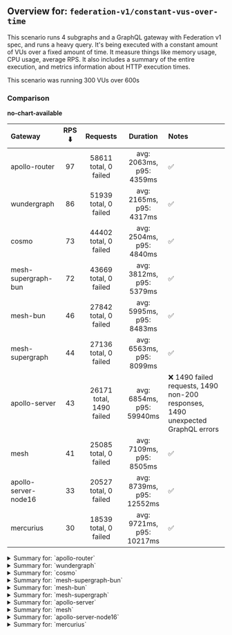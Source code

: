 ## Overview for: `federation-v1/constant-vus-over-time`


This scenario runs 4 subgraphs and a GraphQL gateway with Federation v1 spec, and runs a heavy query. It's being executed with a constant amount of VUs over a fixed amount of time. It measure things like memory usage, CPU usage, average RPS. It also includes a summary of the entire execution, and metrics information about HTTP execution times.


This scenario was running 300 VUs over 600s


### Comparison


**no-chart-available**


| Gateway              | RPS ⬇️ |         Requests         |         Duration          | Notes                                                                          |
| :------------------- | :----: | :----------------------: | :-----------------------: | :----------------------------------------------------------------------------- |
| apollo-router        |   97   |  58611 total, 0 failed   | avg: 2063ms, p95: 4359ms  | ✅                                                                              |
| wundergraph          |   86   |  51939 total, 0 failed   | avg: 2165ms, p95: 4317ms  | ✅                                                                              |
| cosmo                |   73   |  44402 total, 0 failed   | avg: 2504ms, p95: 4840ms  | ✅                                                                              |
| mesh-supergraph-bun  |   72   |  43669 total, 0 failed   | avg: 3812ms, p95: 5379ms  | ✅                                                                              |
| mesh-bun             |   46   |  27842 total, 0 failed   | avg: 5995ms, p95: 8483ms  | ✅                                                                              |
| mesh-supergraph      |   44   |  27136 total, 0 failed   | avg: 6563ms, p95: 8099ms  | ✅                                                                              |
| apollo-server        |   43   | 26171 total, 1490 failed | avg: 6854ms, p95: 59940ms | ❌ 1490 failed requests, 1490 non-200 responses, 1490 unexpected GraphQL errors |
| mesh                 |   41   |  25085 total, 0 failed   | avg: 7109ms, p95: 8505ms  | ✅                                                                              |
| apollo-server-node16 |   33   |  20527 total, 0 failed   | avg: 8739ms, p95: 12552ms | ✅                                                                              |
| mercurius            |   30   |  18539 total, 0 failed   | avg: 9721ms, p95: 10217ms | ✅                                                                              |



<details>
  <summary>Summary for: `apollo-router`</summary>

  **K6 Output**




```
     ✓ response code was 200
     ✓ no graphql errors
     ✓ valid response structure

     checks.........................: 100.00% ✓ 175833    ✗ 0    
     data_received..................: 5.1 GB  8.5 MB/s
     data_sent......................: 70 MB   116 kB/s
     http_req_blocked...............: avg=5.49ms   min=1µs     med=3.6µs   max=5.32s  p(90)=5.2µs   p(95)=6µs     
     http_req_connecting............: avg=4.59ms   min=0s      med=0s      max=3.98s  p(90)=0s      p(95)=0s      
     http_req_duration..............: avg=2.06s    min=18.57ms med=1.9s    max=10.35s p(90)=3.75s   p(95)=4.35s   
       { expected_response:true }...: avg=2.06s    min=18.57ms med=1.9s    max=10.35s p(90)=3.75s   p(95)=4.35s   
     http_req_failed................: 0.00%   ✓ 0         ✗ 58611
     http_req_receiving.............: avg=645.71ms min=27.7µs  med=91.8µs  max=9.71s  p(90)=2.46s   p(95)=3.32s   
     http_req_sending...............: avg=62.46ms  min=5.5µs   med=19.09µs max=5.25s  p(90)=15.42ms p(95)=307.91ms
     http_req_tls_handshaking.......: avg=0s       min=0s      med=0s      max=0s     p(90)=0s      p(95)=0s      
     http_req_waiting...............: avg=1.35s    min=14.44ms med=1.3s    max=4.61s  p(90)=2.28s   p(95)=2.5s    
     http_reqs......................: 58611   97.447194/s
     iteration_duration.............: avg=3.06s    min=26.53ms med=2.72s   max=15.62s p(90)=5.71s   p(95)=6.7s    
     iterations.....................: 58611   97.447194/s
     vus............................: 130     min=130     max=300
     vus_max........................: 300     min=300     max=300
```


**Performance Overview**


**no-image-available**


**Subgraphs Overview**


**no-image-available**


**HTTP Overview**


**no-image-available**


  </details>

<details>
  <summary>Summary for: `wundergraph`</summary>

  **K6 Output**




```
     ✓ response code was 200
     ✓ no graphql errors
     ✓ valid response structure

     checks.........................: 100.00% ✓ 155817    ✗ 0    
     data_received..................: 4.6 GB  7.6 MB/s
     data_sent......................: 62 MB   103 kB/s
     http_req_blocked...............: avg=6.47ms   min=1.2µs   med=4.7µs   max=5.43s  p(90)=7µs    p(95)=8.4µs  
     http_req_connecting............: avg=5.08ms   min=0s      med=0s      max=4.62s  p(90)=0s     p(95)=0s     
     http_req_duration..............: avg=2.16s    min=16.3ms  med=2.04s   max=11.62s p(90)=3.69s  p(95)=4.31s  
       { expected_response:true }...: avg=2.16s    min=16.3ms  med=2.04s   max=11.62s p(90)=3.69s  p(95)=4.31s  
     http_req_failed................: 0.00%   ✓ 0         ✗ 51939
     http_req_receiving.............: avg=567.53ms min=36.4µs  med=121.7µs max=8.17s  p(90)=2.31s  p(95)=3.06s  
     http_req_sending...............: avg=51.27ms  min=5.9µs   med=23.8µs  max=7.99s  p(90)=9.33ms p(95)=53.94ms
     http_req_tls_handshaking.......: avg=0s       min=0s      med=0s      max=0s     p(90)=0s     p(95)=0s     
     http_req_waiting...............: avg=1.54s    min=16.1ms  med=1.54s   max=6.01s  p(90)=2.51s  p(95)=2.77s  
     http_reqs......................: 51939   86.354047/s
     iteration_duration.............: avg=3.45s    min=24.98ms med=3.17s   max=15.56s p(90)=6.16s  p(95)=7.19s  
     iterations.....................: 51939   86.354047/s
     vus............................: 103     min=103     max=300
     vus_max........................: 300     min=300     max=300
```


**Performance Overview**


**no-image-available**


**Subgraphs Overview**


**no-image-available**


**HTTP Overview**


**no-image-available**


  </details>

<details>
  <summary>Summary for: `cosmo`</summary>

  **K6 Output**




```
     ✓ response code was 200
     ✓ no graphql errors
     ✓ valid response structure

     checks.........................: 100.00% ✓ 133206    ✗ 0    
     data_received..................: 3.9 GB  6.5 MB/s
     data_sent......................: 53 MB   88 kB/s
     http_req_blocked...............: avg=6.1ms   min=1.6µs   med=3.7µs  max=5.21s  p(90)=5.8µs  p(95)=7.1µs  
     http_req_connecting............: avg=5.36ms  min=0s      med=0s     max=5.21s  p(90)=0s     p(95)=0s     
     http_req_duration..............: avg=2.5s    min=28.07ms med=2.3s   max=10.61s p(90)=4.26s  p(95)=4.84s  
       { expected_response:true }...: avg=2.5s    min=28.07ms med=2.3s   max=10.61s p(90)=4.26s  p(95)=4.84s  
     http_req_failed................: 0.00%   ✓ 0         ✗ 44402
     http_req_receiving.............: avg=747ms   min=35µs    med=114µs  max=7.48s  p(90)=2.81s  p(95)=3.48s  
     http_req_sending...............: avg=44.37ms min=6.8µs   med=19.5µs max=6.35s  p(90)=3.55ms p(95)=36.45ms
     http_req_tls_handshaking.......: avg=0s      min=0s      med=0s     max=0s     p(90)=0s     p(95)=0s     
     http_req_waiting...............: avg=1.71s   min=24.18ms med=1.69s  max=6.13s  p(90)=2.65s  p(95)=2.98s  
     http_reqs......................: 44402   73.791046/s
     iteration_duration.............: avg=4.05s   min=44.13ms med=3.87s  max=18.26s p(90)=6.99s  p(95)=8.1s   
     iterations.....................: 44402   73.791046/s
     vus............................: 25      min=25      max=300
     vus_max........................: 300     min=300     max=300
```


**Performance Overview**


**no-image-available**


**Subgraphs Overview**


**no-image-available**


**HTTP Overview**


**no-image-available**


  </details>

<details>
  <summary>Summary for: `mesh-supergraph-bun`</summary>

  **K6 Output**




```
     ✓ response code was 200
     ✓ no graphql errors
     ✓ valid response structure

     checks.........................: 100.00% ✓ 131007    ✗ 0    
     data_received..................: 3.8 GB  6.4 MB/s
     data_sent......................: 52 MB   86 kB/s
     http_req_blocked...............: avg=464.43µs min=1.4µs    med=3.4µs  max=1.39s   p(90)=5.2µs    p(95)=6.2µs   
     http_req_connecting............: avg=191.06µs min=0s       med=0s     max=41.15ms p(90)=0s       p(95)=0s      
     http_req_duration..............: avg=3.81s    min=720.27ms med=4.03s  max=8.13s   p(90)=5.1s     p(95)=5.37s   
       { expected_response:true }...: avg=3.81s    min=720.27ms med=4.03s  max=8.13s   p(90)=5.1s     p(95)=5.37s   
     http_req_failed................: 0.00%   ✓ 0         ✗ 43669
     http_req_receiving.............: avg=124.19ms min=42.1µs   med=94.9µs max=3.35s   p(90)=518.56ms p(95)=796.74ms
     http_req_sending...............: avg=15.91ms  min=7.3µs    med=18.5µs max=2.53s   p(90)=6.28ms   p(95)=53.54ms 
     http_req_tls_handshaking.......: avg=0s       min=0s       med=0s     max=0s      p(90)=0s       p(95)=0s      
     http_req_waiting...............: avg=3.67s    min=720.2ms  med=3.89s  max=6.77s   p(90)=4.86s    p(95)=5.05s   
     http_reqs......................: 43669   72.419892/s
     iteration_duration.............: avg=4.13s    min=773.05ms med=4.33s  max=11.39s  p(90)=5.53s    p(95)=5.87s   
     iterations.....................: 43669   72.419892/s
     vus............................: 18      min=18      max=300
     vus_max........................: 300     min=300     max=300
```


**Performance Overview**


**no-image-available**


**Subgraphs Overview**


**no-image-available**


**HTTP Overview**


**no-image-available**


  </details>

<details>
  <summary>Summary for: `mesh-bun`</summary>

  **K6 Output**




```
     ✓ response code was 200
     ✓ no graphql errors
     ✓ valid response structure

     checks.........................: 100.00% ✓ 83526     ✗ 0    
     data_received..................: 2.4 GB  4.0 MB/s
     data_sent......................: 33 MB   55 kB/s
     http_req_blocked...............: avg=677.66µs min=1.7µs   med=3.7µs    max=890.84ms p(90)=6.5µs    p(95)=11.6µs  
     http_req_connecting............: avg=494.02µs min=0s      med=0s       max=87.01ms  p(90)=0s       p(95)=0s      
     http_req_duration..............: avg=5.99s    min=2.48s   med=6.68s    max=12.38s   p(90)=8.01s    p(95)=8.48s   
       { expected_response:true }...: avg=5.99s    min=2.48s   med=6.68s    max=12.38s   p(90)=8.01s    p(95)=8.48s   
     http_req_failed................: 0.00%   ✓ 0         ✗ 27842
     http_req_receiving.............: avg=110.78ms min=51.69µs med=118.29µs max=3.43s    p(90)=435.02ms p(95)=851.24ms
     http_req_sending...............: avg=12.12ms  min=8.5µs   med=19.3µs   max=2.53s    p(90)=1.57ms   p(95)=26.38ms 
     http_req_tls_handshaking.......: avg=0s       min=0s      med=0s       max=0s       p(90)=0s       p(95)=0s      
     http_req_waiting...............: avg=5.87s    min=2.48s   med=6.51s    max=11.86s   p(90)=7.8s     p(95)=8.28s   
     http_reqs......................: 27842   46.055081/s
     iteration_duration.............: avg=6.48s    min=2.5s    med=7.1s     max=12.66s   p(90)=8.78s    p(95)=9.18s   
     iterations.....................: 27842   46.055081/s
     vus............................: 52      min=52      max=300
     vus_max........................: 300     min=300     max=300
```


**Performance Overview**


**no-image-available**


**Subgraphs Overview**


**no-image-available**


**HTTP Overview**


**no-image-available**


  </details>

<details>
  <summary>Summary for: `mesh-supergraph`</summary>

  **K6 Output**




```
     ✓ response code was 200
     ✓ no graphql errors
     ✓ valid response structure

     checks.........................: 100.00% ✓ 81408     ✗ 0    
     data_received..................: 2.4 GB  3.9 MB/s
     data_sent......................: 32 MB   53 kB/s
     http_req_blocked...............: avg=360.64µs min=1.3µs  med=3.4µs   max=214.99ms p(90)=6.1µs   p(95)=10.6µs 
     http_req_connecting............: avg=326.89µs min=0s     med=0s      max=47.9ms   p(90)=0s      p(95)=0s     
     http_req_duration..............: avg=6.56s    min=3.38s  med=6.51s   max=11.33s   p(90)=7.78s   p(95)=8.09s  
       { expected_response:true }...: avg=6.56s    min=3.38s  med=6.51s   max=11.33s   p(90)=7.78s   p(95)=8.09s  
     http_req_failed................: 0.00%   ✓ 0         ✗ 27136
     http_req_receiving.............: avg=10.71ms  min=48.3µs med=113.9µs max=2.11s    p(90)=3.31ms  p(95)=20.68ms
     http_req_sending...............: avg=3.45ms   min=9µs    med=19.59µs max=1.31s    p(90)=151.2µs p(95)=13.56ms
     http_req_tls_handshaking.......: avg=0s       min=0s     med=0s      max=0s       p(90)=0s      p(95)=0s     
     http_req_waiting...............: avg=6.54s    min=3.38s  med=6.5s    max=11.32s   p(90)=7.76s   p(95)=8.07s  
     http_reqs......................: 27136   44.901312/s
     iteration_duration.............: avg=6.65s    min=3.53s  med=6.59s   max=11.36s   p(90)=7.89s   p(95)=8.26s  
     iterations.....................: 27136   44.901312/s
     vus............................: 26      min=26      max=300
     vus_max........................: 300     min=300     max=300
```


**Performance Overview**


**no-image-available**


**Subgraphs Overview**


**no-image-available**


**HTTP Overview**


**no-image-available**


  </details>

<details>
  <summary>Summary for: `apollo-server`</summary>

  **K6 Output**




```
     ✗ response code was 200
      ↳  94% — ✓ 24681 / ✗ 1490
     ✗ no graphql errors
      ↳  94% — ✓ 24681 / ✗ 1490
     ✓ valid response structure

     checks.........................: 96.13% ✓ 74043     ✗ 2980 
     data_received..................: 2.2 GB 3.6 MB/s
     data_sent......................: 31 MB  52 kB/s
     http_req_blocked...............: avg=2.1ms    min=1.3µs    med=3.1µs  max=433.91ms p(90)=8.3µs    p(95)=1.38ms  
     http_req_connecting............: avg=1.98ms   min=0s       med=0s     max=392.58ms p(90)=0s       p(95)=883.44µs
     http_req_duration..............: avg=6.85s    min=577.98ms med=3.54s  max=1m0s     p(90)=4.41s    p(95)=59.93s  
       { expected_response:true }...: avg=3.64s    min=577.98ms med=3.49s  max=58.95s   p(90)=4.14s    p(95)=4.38s   
     http_req_failed................: 5.69%  ✓ 1490      ✗ 24681
     http_req_receiving.............: avg=853.15µs min=0s       med=85.9µs max=241.43ms p(90)=329.61µs p(95)=741.98µs
     http_req_sending...............: avg=1.8ms    min=6.8µs    med=19.3µs max=271.89ms p(90)=186.3µs  p(95)=8.79ms  
     http_req_tls_handshaking.......: avg=0s       min=0s       med=0s     max=0s       p(90)=0s       p(95)=0s      
     http_req_waiting...............: avg=6.85s    min=577.85ms med=3.53s  max=1m0s     p(90)=4.41s    p(95)=59.92s  
     http_reqs......................: 26171  43.417545/s
     iteration_duration.............: avg=6.89s    min=585.39ms med=3.58s  max=1m0s     p(90)=4.46s    p(95)=1m0s    
     iterations.....................: 26171  43.417545/s
     vus............................: 72     min=72      max=300
     vus_max........................: 300    min=300     max=300
```


**Performance Overview**


**no-image-available**


**Subgraphs Overview**


**no-image-available**


**HTTP Overview**


**no-image-available**


  </details>

<details>
  <summary>Summary for: `mesh`</summary>

  **K6 Output**




```
     ✓ response code was 200
     ✓ no graphql errors
     ✓ valid response structure

     checks.........................: 100.00% ✓ 75255     ✗ 0    
     data_received..................: 2.2 GB  3.6 MB/s
     data_sent......................: 30 MB   49 kB/s
     http_req_blocked...............: avg=211.48µs min=1.8µs  med=4.3µs   max=309.38ms p(90)=6.8µs    p(95)=12.07µs
     http_req_connecting............: avg=163.46µs min=0s     med=0s      max=27.95ms  p(90)=0s       p(95)=0s     
     http_req_duration..............: avg=7.1s     min=3.9s   med=7.09s   max=12.19s   p(90)=8.18s    p(95)=8.5s   
       { expected_response:true }...: avg=7.1s     min=3.9s   med=7.09s   max=12.19s   p(90)=8.18s    p(95)=8.5s   
     http_req_failed................: 0.00%   ✓ 0         ✗ 25085
     http_req_receiving.............: avg=10.76ms  min=53.7µs med=129.5µs max=2.17s    p(90)=3.32ms   p(95)=21.41ms
     http_req_sending...............: avg=3.92ms   min=9.79µs med=25.2µs  max=1.03s    p(90)=218.01µs p(95)=17.33ms
     http_req_tls_handshaking.......: avg=0s       min=0s     med=0s      max=0s       p(90)=0s       p(95)=0s     
     http_req_waiting...............: avg=7.09s    min=3.9s   med=7.07s   max=12.02s   p(90)=8.17s    p(95)=8.48s  
     http_reqs......................: 25085   41.451099/s
     iteration_duration.............: avg=7.21s    min=3.97s  med=7.19s   max=12.23s   p(90)=8.31s    p(95)=8.66s  
     iterations.....................: 25085   41.451099/s
     vus............................: 88      min=88      max=300
     vus_max........................: 300     min=300     max=300
```


**Performance Overview**


**no-image-available**


**Subgraphs Overview**


**no-image-available**


**HTTP Overview**


**no-image-available**


  </details>

<details>
  <summary>Summary for: `apollo-server-node16`</summary>

  **K6 Output**




```
     ✓ response code was 200
     ✓ no graphql errors
     ✓ valid response structure

     checks.........................: 100.00% ✓ 61581     ✗ 0    
     data_received..................: 1.8 GB  3.0 MB/s
     data_sent......................: 24 MB   40 kB/s
     http_req_blocked...............: avg=1ms      min=1.7µs    med=4.4µs   max=148.3ms  p(90)=6.3µs    p(95)=7.6µs  
     http_req_connecting............: avg=946.42µs min=0s       med=0s      max=119.23ms p(90)=0s       p(95)=0s     
     http_req_duration..............: avg=8.73s    min=478.69ms med=8.27s   max=19.23s   p(90)=11.55s   p(95)=12.55s 
       { expected_response:true }...: avg=8.73s    min=478.69ms med=8.27s   max=19.23s   p(90)=11.55s   p(95)=12.55s 
     http_req_failed................: 0.00%   ✓ 0         ✗ 20527
     http_req_receiving.............: avg=10.24ms  min=51.8µs   med=107.2µs max=1.9s     p(90)=622.9µs  p(95)=6.12ms 
     http_req_sending...............: avg=2.95ms   min=8.4µs    med=23.4µs  max=798.68ms p(90)=145.34µs p(95)=12.67ms
     http_req_tls_handshaking.......: avg=0s       min=0s       med=0s      max=0s       p(90)=0s       p(95)=0s     
     http_req_waiting...............: avg=8.72s    min=478.58ms med=8.26s   max=19.23s   p(90)=11.51s   p(95)=12.47s 
     http_reqs......................: 20527   33.875328/s
     iteration_duration.............: avg=8.81s    min=490.96ms med=8.33s   max=19.47s   p(90)=11.73s   p(95)=12.68s 
     iterations.....................: 20527   33.875328/s
     vus............................: 15      min=15      max=300
     vus_max........................: 300     min=300     max=300
```


**Performance Overview**


**no-image-available**


**Subgraphs Overview**


**no-image-available**


**HTTP Overview**


**no-image-available**


  </details>

<details>
  <summary>Summary for: `mercurius`</summary>

  **K6 Output**




```
     ✓ response code was 200
     ✓ no graphql errors
     ✓ valid response structure

     checks.........................: 100.00% ✓ 55617    ✗ 0    
     data_received..................: 1.6 GB  2.7 MB/s
     data_sent......................: 22 MB   37 kB/s
     http_req_blocked...............: avg=620.7µs  min=1.5µs  med=4µs     max=66.49ms  p(90)=5.4µs    p(95)=6.2µs   
     http_req_connecting............: avg=603.52µs min=0s     med=0s      max=66.47ms  p(90)=0s       p(95)=0s      
     http_req_duration..............: avg=9.72s    min=1.22s  med=9.8s    max=20.1s    p(90)=10.08s   p(95)=10.21s  
       { expected_response:true }...: avg=9.72s    min=1.22s  med=9.8s    max=20.1s    p(90)=10.08s   p(95)=10.21s  
     http_req_failed................: 0.00%   ✓ 0        ✗ 18539
     http_req_receiving.............: avg=1.1ms    min=48.4µs med=113.8µs max=597.75ms p(90)=369.84µs p(95)=503.21µs
     http_req_sending...............: avg=386.73µs min=8µs    med=21.9µs  max=91.35ms  p(90)=34.2µs   p(95)=122.09µs
     http_req_tls_handshaking.......: avg=0s       min=0s     med=0s      max=0s       p(90)=0s       p(95)=0s      
     http_req_waiting...............: avg=9.71s    min=1.22s  med=9.8s    max=20.1s    p(90)=10.07s   p(95)=10.21s  
     http_reqs......................: 18539   30.74339/s
     iteration_duration.............: avg=9.73s    min=1.24s  med=9.82s   max=20.15s   p(90)=10.09s   p(95)=10.23s  
     iterations.....................: 18539   30.74339/s
     vus............................: 50      min=50     max=300
     vus_max........................: 300     min=300    max=300
```


**Performance Overview**


**no-image-available**


**Subgraphs Overview**


**no-image-available**


**HTTP Overview**


**no-image-available**


  </details>